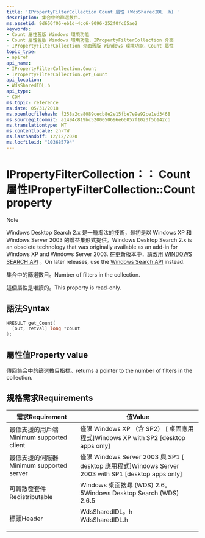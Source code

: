 ```yaml
---
title: 'IPropertyFilterCollection Count 屬性 (WdsSharedIDL .h) '
description: 集合中的篩選數目。
ms.assetid: 9d656f06-eb1d-4cc6-9096-252f0fc65ae2
keywords:
- Count 屬性舊版 Windows 環境功能
- Count 屬性舊版 Windows 環境功能，IPropertyFilterCollection 介面
- IPropertyFilterCollection 介面舊版 Windows 環境功能，Count 屬性
topic_type:
- apiref
api_name:
- IPropertyFilterCollection.Count
- IPropertyFilterCollection.get_Count
api_location:
- WdsSharedIDL.h
api_type:
- COM
ms.topic: reference
ms.date: 05/31/2018
ms.openlocfilehash: f258a2ca8089cecb8e2e15fbe7e9e92ce1ed3468
ms.sourcegitcommit: a1494c819bc5200050696e66057f1020f5b142cb
ms.translationtype: MT
ms.contentlocale: zh-TW
ms.lasthandoff: 12/12/2020
ms.locfileid: "103685794"
---
```

# <a name="ipropertyfiltercollectioncount-property"></a><span data-ttu-id="a76a6-106">IPropertyFilterCollection：： Count 屬性</span><span class="sxs-lookup"><span data-stu-id="a76a6-106">IPropertyFilterCollection::Count property</span></span>

> [!NOTE]
> <span data-ttu-id="a76a6-107">Windows Desktop Search 2.x 是一種淘汰的技術，最初是以 Windows XP 和 Windows Server 2003 的增益集形式提供。</span><span class="sxs-lookup"><span data-stu-id="a76a6-107">Windows Desktop Search 2.x is an obsolete technology that was originally available as an add-in for Windows XP and Windows Server 2003.</span></span> <span data-ttu-id="a76a6-108">在更新版本中，請改用 [WINDOWS SEARCH API](../search/-search-reference-entry-page.md) 。</span><span class="sxs-lookup"><span data-stu-id="a76a6-108">On later releases, use the [Windows Search API](../search/-search-reference-entry-page.md) instead.</span></span> 

<span data-ttu-id="a76a6-109">集合中的篩選數目。</span><span class="sxs-lookup"><span data-stu-id="a76a6-109">Number of filters in the collection.</span></span>

<span data-ttu-id="a76a6-110">這個屬性是唯讀的。</span><span class="sxs-lookup"><span data-stu-id="a76a6-110">This property is read-only.</span></span>

## <a name="syntax"></a><span data-ttu-id="a76a6-111">語法</span><span class="sxs-lookup"><span data-stu-id="a76a6-111">Syntax</span></span>


```C++
HRESULT get_Count(
  [out, retval] long *count
);
```



## <a name="property-value"></a><span data-ttu-id="a76a6-112">屬性值</span><span class="sxs-lookup"><span data-stu-id="a76a6-112">Property value</span></span>

<span data-ttu-id="a76a6-113">傳回集合中的篩選數目指標。</span><span class="sxs-lookup"><span data-stu-id="a76a6-113">returns a pointer to the number of filters in the collection.</span></span>

## <a name="requirements"></a><span data-ttu-id="a76a6-114">規格需求</span><span class="sxs-lookup"><span data-stu-id="a76a6-114">Requirements</span></span>



| <span data-ttu-id="a76a6-115">需求</span><span class="sxs-lookup"><span data-stu-id="a76a6-115">Requirement</span></span> | <span data-ttu-id="a76a6-116">值</span><span class="sxs-lookup"><span data-stu-id="a76a6-116">Value</span></span> |
|-------------------------------------|-------------------------------------------------------------------------------------------|
| <span data-ttu-id="a76a6-117">最低支援的用戶端</span><span class="sxs-lookup"><span data-stu-id="a76a6-117">Minimum supported client</span></span><br/> | <span data-ttu-id="a76a6-118">僅限 Windows XP （含 SP2） \[ 桌面應用程式\]</span><span class="sxs-lookup"><span data-stu-id="a76a6-118">Windows XP with SP2 \[desktop apps only\]</span></span><br/>                                      |
| <span data-ttu-id="a76a6-119">最低支援的伺服器</span><span class="sxs-lookup"><span data-stu-id="a76a6-119">Minimum supported server</span></span><br/> | <span data-ttu-id="a76a6-120">僅限 Windows Server 2003 與 SP1 \[ desktop 應用程式\]</span><span class="sxs-lookup"><span data-stu-id="a76a6-120">Windows Server 2003 with SP1 \[desktop apps only\]</span></span><br/>                             |
| <span data-ttu-id="a76a6-121">可轉散發套件</span><span class="sxs-lookup"><span data-stu-id="a76a6-121">Redistributable</span></span><br/>          | <span data-ttu-id="a76a6-122">Windows 桌面搜尋 (WDS) 2.6。5</span><span class="sxs-lookup"><span data-stu-id="a76a6-122">Windows Desktop Search (WDS) 2.6.5</span></span><br/>                                             |
| <span data-ttu-id="a76a6-123">標頭</span><span class="sxs-lookup"><span data-stu-id="a76a6-123">Header</span></span><br/>                   | <dl> <span data-ttu-id="a76a6-124"><dt>WdsSharedIDL。h</dt></span><span class="sxs-lookup"><span data-stu-id="a76a6-124"><dt>WdsSharedIDL.h</dt></span></span> </dl> |



 

 





